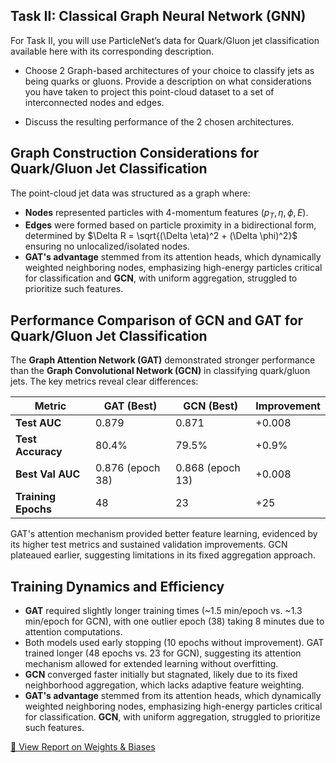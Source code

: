 ## Task II: Classical Graph Neural Network (GNN)

For Task II, you will use ParticleNet’s data for Quark/Gluon jet classification available here with its corresponding description.

- Choose 2 Graph-based architectures of your choice to classify jets as being quarks or gluons. Provide a description on what considerations you have taken to project this point-cloud dataset to a set of interconnected nodes and edges.

- Discuss the resulting performance of the 2 chosen architectures.

## Graph Construction Considerations for Quark/Gluon Jet Classification

The point-cloud jet data was structured as a graph where:  

- **Nodes** represented particles with 4-momentum features $(p_T, \eta, \phi, E)$.  
- **Edges** were formed based on particle proximity in a bidirectional form, determined by $\Delta R = \sqrt{(\Delta \eta)^2 + (\Delta \phi)^2}$ ensuring no unlocalized/isolated nodes.  
- **GAT's advantage** stemmed from its attention heads, which dynamically weighted neighboring nodes, emphasizing high-energy particles critical for classification and **GCN**, with uniform aggregation, struggled to prioritize such features. 

## Performance Comparison of GCN and GAT for Quark/Gluon Jet Classification

The **Graph Attention Network (GAT)** demonstrated stronger performance than the **Graph Convolutional Network (GCN)** in classifying quark/gluon jets. The key metrics reveal clear differences:

| Metric               | GAT (Best)       | GCN (Best)       | Improvement |
|----------------------|------------------|------------------|-------------|
| **Test AUC**         | 0.879           | 0.871           | +0.008      |
| **Test Accuracy**    | 80.4%           | 79.5%           | +0.9%       |
| **Best Val AUC**     | 0.876 (epoch 38)| 0.868 (epoch 13) | +0.008      |
| **Training Epochs**  | 48              | 23              | +25         |

GAT's attention mechanism provided better feature learning, evidenced by its higher test metrics and sustained validation improvements. GCN plateaued earlier, suggesting limitations in its fixed aggregation approach.

## Training Dynamics and Efficiency  

- **GAT** required slightly longer training times (~1.5 min/epoch vs. ~1.3 min/epoch for GCN), with one outlier epoch (38) taking 8 minutes due to attention computations.  
- Both models used early stopping (10 epochs without improvement). GAT trained longer (48 epochs vs. 23 for GCN), suggesting its attention mechanism allowed for extended learning without overfitting.  
- **GCN** converged faster initially but stagnated, likely due to its fixed neighborhood aggregation, which lacks adaptive feature weighting.    
- **GAT's advantage** stemmed from its attention heads, which dynamically weighted neighboring nodes, emphasizing high-energy particles critical for classification. **GCN**, with uniform aggregation, struggled to prioritize such features.

[🔗 View Report on Weights & Biases](https://wandb.ai/sololicht/lightning_logs/reports/Graph-Neural-Network-for-Quark-Gluon-Jet-Classification--VmlldzoxMjA4ODk2OA)
